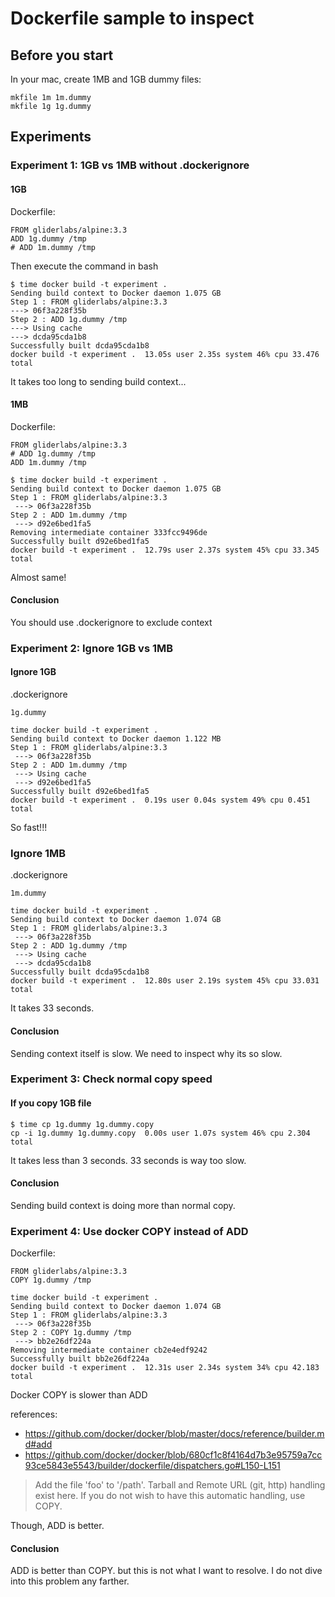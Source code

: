 # Dockerfile sample to inspect

## Before you start

In your mac, create 1MB and 1GB dummy files:

```
mkfile 1m 1m.dummy
mkfile 1g 1g.dummy
```

## Experiments

### Experiment 1: 1GB vs 1MB without .dockerignore

#### 1GB

Dockerfile:
```
FROM gliderlabs/alpine:3.3
ADD 1g.dummy /tmp
# ADD 1m.dummy /tmp
```

Then execute the command in bash

```
$ time docker build -t experiment .
Sending build context to Docker daemon 1.075 GB
Step 1 : FROM gliderlabs/alpine:3.3
---> 06f3a228f35b
Step 2 : ADD 1g.dummy /tmp
---> Using cache
---> dcda95cda1b8
Successfully built dcda95cda1b8
docker build -t experiment .  13.05s user 2.35s system 46% cpu 33.476 total
```

It takes too long to sending build context...

#### 1MB

Dockerfile:
```
FROM gliderlabs/alpine:3.3
# ADD 1g.dummy /tmp
ADD 1m.dummy /tmp
```

```
$ time docker build -t experiment .
Sending build context to Docker daemon 1.075 GB
Step 1 : FROM gliderlabs/alpine:3.3
 ---> 06f3a228f35b
Step 2 : ADD 1m.dummy /tmp
 ---> d92e6bed1fa5
Removing intermediate container 333fcc9496de
Successfully built d92e6bed1fa5
docker build -t experiment .  12.79s user 2.37s system 45% cpu 33.345 total
```

Almost same!

#### Conclusion

You should use .dockerignore to exclude context

### Experiment 2: Ignore 1GB vs 1MB

#### Ignore 1GB

.dockerignore
```
1g.dummy
```

```
time docker build -t experiment .
Sending build context to Docker daemon 1.122 MB
Step 1 : FROM gliderlabs/alpine:3.3
 ---> 06f3a228f35b
Step 2 : ADD 1m.dummy /tmp
 ---> Using cache
 ---> d92e6bed1fa5
Successfully built d92e6bed1fa5
docker build -t experiment .  0.19s user 0.04s system 49% cpu 0.451 total
```

So fast!!!

### Ignore 1MB

.dockerignore
```
1m.dummy
```

```
time docker build -t experiment .
Sending build context to Docker daemon 1.074 GB
Step 1 : FROM gliderlabs/alpine:3.3
 ---> 06f3a228f35b
Step 2 : ADD 1g.dummy /tmp
 ---> Using cache
 ---> dcda95cda1b8
Successfully built dcda95cda1b8
docker build -t experiment .  12.80s user 2.19s system 45% cpu 33.031 total
```

It takes 33 seconds.


#### Conclusion

Sending context itself is slow. We need to inspect why its so slow.

### Experiment 3: Check normal copy speed

#### If you copy 1GB file

```
$ time cp 1g.dummy 1g.dummy.copy
cp -i 1g.dummy 1g.dummy.copy  0.00s user 1.07s system 46% cpu 2.304 total
```

It takes less than 3 seconds.
33 seconds is way too slow.

#### Conclusion

Sending build context is doing more than normal copy.

### Experiment 4: Use docker COPY instead of ADD

Dockerfile:
```
FROM gliderlabs/alpine:3.3
COPY 1g.dummy /tmp
```

```
time docker build -t experiment .
Sending build context to Docker daemon 1.074 GB
Step 1 : FROM gliderlabs/alpine:3.3
 ---> 06f3a228f35b
Step 2 : COPY 1g.dummy /tmp
 ---> bb2e26df224a
Removing intermediate container cb2e4edf9242
Successfully built bb2e26df224a
docker build -t experiment .  12.31s user 2.34s system 34% cpu 42.183 total
```

Docker COPY is slower than ADD

references:
- https://github.com/docker/docker/blob/master/docs/reference/builder.md#add
- https://github.com/docker/docker/blob/680cf1c8f4164d7b3e95759a7cc93ce5843e5543/builder/dockerfile/dispatchers.go#L150-L151

> Add the file 'foo' to '/path'. Tarball and Remote URL (git, http) handling
> exist here. If you do not wish to have this automatic handling, use COPY.

Though, ADD is better.

#### Conclusion

ADD is better than COPY. but this is not what I want to resolve. I do not dive into this problem any farther.
